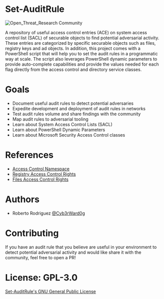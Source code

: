 # Set-AuditRule

![Open_Threat_Research Community](https://img.shields.io/badge/Open_Threat_Research-Community-brightgreen.svg)

A repository of useful access control entries (ACE) on system access control list (SACL) of securable objects to find potential adversarial activity.
These entries are categorized by specific securable objects such as files, registry keys and ad objects.
In addition, this project comes with a PowerShell script that will help you to set the audit rules in a programmatic way at scale.
The script also leverages PowerShell dynamic parameters to provide auto-complete capabilities and provide the values needed for each flag directly from the access control and directory service classes.

# Goals

* Document useful audit rules to detect potential adversaries
* Expedite development and deployment of audit rules in networks
* Test audit rules volume and share findings with the community
* Map audit rules to adversarial tooling 
* Learn about System Access Control Lists (SACL)
* Learn about PowerShell Dynamic Parameters
* Learn about Microsoft Security Access Control classes

# References

* [Access Control Namespace](https://docs.microsoft.com/en-us/dotnet/api/system.security.accesscontrol?view=netframework-4.8)
* [Registry Access Control Rights](https://docs.microsoft.com/en-us/dotnet/api/system.security.accesscontrol.registryrights?view=dotnet-plat-ext-3.1#fields)
* [Files Access Control Rights](https://docs.microsoft.com/en-us/dotnet/api/system.security.accesscontrol.filesystemrights?view=netframework-4.8)

# Authors

* Roberto Rodriguez [@Cyb3rWard0g](https://twitter.com/Cyb3rWard0g)

# Contributing

If you have an audit rule that you believe are useful in your environment to detect potential adversarial activity and would like share it with the community, feel free to open a PR!

# License: GPL-3.0

[ Set-AuditRule's GNU General Public License](https://github.com/Cyb3rWard0g/Set-AuditRule/blob/master/LICENSE)